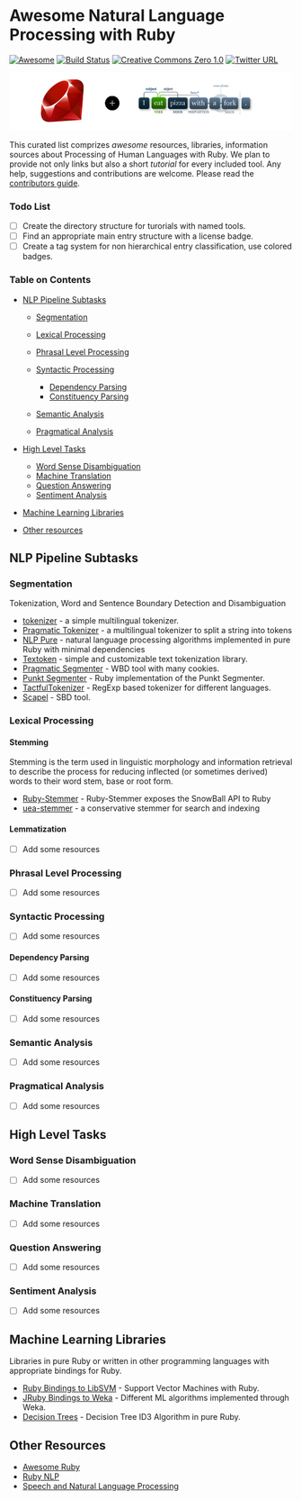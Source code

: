 # Awesome Natural Language Processing with Ruby
[![Awesome](https://cdn.rawgit.com/sindresorhus/awesome/d7305f38d29fed78fa85652e3a63e154dd8e8829/media/badge.svg)](https://github.com/sindresorhus/awesome)
[![Build Status](https://travis-ci.org/arbox/Awesome-Natural-Language-Processing-with-Ruby.svg?branch=master)](https://travis-ci.org/arbox/Awesome-Natural-Language-Processing-with-Ruby)
[![Creative Commons Zero 1.0](http://img.shields.io/badge/License-CC0-green.svg)](https://creativecommons.org/publicdomain/zero/1.0/)
[![Twitter URL](https://img.shields.io/twitter/url/http/shields.io.svg?style=social)](https://twitter.com/intent/tweet?button_hashtag=RubyNLP&text=Look!%20Awesome!&url=https://github.com/arbox/Awesome-Natural-Language-Processing-with-Ruby)

<img src="assets/header.png" />

This curated list comprizes _awesome_ resources, libraries, information sources about Processing of Human Languages with Ruby.
We plan to provide not only links but also a short _tutorial_ for every included tool.
Any help, suggestions and contributions are welcome. Please read the [contributors guide](CONTRIBUTING.md).

### Todo List
* [ ] Create the directory structure for turorials with named tools.
* [ ] Find an appropriate main entry structure with a license badge.
* [ ] Create a tag system for non hierarchical entry classification, use colored badges.

### Table on Contents

* [NLP Pipeline Subtasks](#nlp-pipeline-subtasks)
  * [Segmentation](#segmentation)
  * [Lexical Processing](#lexical-processing)
  * [Phrasal Level Processing](#phrasal-level-processing)
  * [Syntactic Processing](#syntactic-processing)
    * [Dependency Parsing](#dependency-parsing)
    * [Constituency Parsing](#constituency-parsing)

  * [Semantic Analysis](#semantic-analysis)
  * [Pragmatical Analysis](#pragmatic-analysis)

* [High Level Tasks](#high-level-tasks)
  * [Word Sense Disambiguation](#word-sense-disambiguation)
  * [Machine Translation](#machine-translation)
  * [Question Answering](#question-answering)
  * [Sentiment Analysis](#sentiment-analysis)

* [Machine Learning Libraries](#machine-learning-libraries)

* [Other resources](#other-resources)

## NLP Pipeline Subtasks

### Segmentation

Tokenization, Word and Sentence Boundary Detection and Disambiguation

* [tokenizer](https://github.com/arbox/tokenizer) - a simple multilingual tokenizer.
* [Pragmatic Tokenizer](https://github.com/diasks2/pragmatic_tokenizer) - a multilingual tokenizer to split a string into tokens
* [NLP Pure](https://github.com/parhamr/nlp-pure) - natural language processing algorithms implemented in pure Ruby with minimal dependencies
* [Textoken](https://github.com/manorie/textoken) - simple and customizable text tokenization library.
* [Pragmatic Segmenter](https://github.com/diasks2/pragmatic_segmenter) - WBD tool with many cookies.
* [Punkt Segmenter](https://github.com/lfcipriani/punkt-segmenter) - Ruby implementation of the Punkt Segmenter.
* [TactfulTokenizer](https://github.com/zencephalon/Tactful_Tokenizer) - RegExp based tokenizer for different languages.
* [Scapel](https://github.com/louismullie/scalpel) - SBD tool.

### Lexical Processing

#### Stemming

Stemming is the term used in linguistic morphology and information retrieval to describe the process for reducing inflected (or sometimes derived) words to their word stem, base or root form.

* [Ruby-Stemmer](https://github.com/aurelian/ruby-stemmer) - Ruby-Stemmer exposes the SnowBall API to Ruby
* [uea-stemmer](https://github.com/ealdent/uea-stemmer) - a conservative stemmer for search and indexing

#### Lemmatization
- [ ] Add some resources

### Phrasal Level Processing
- [ ] Add some resources

### Syntactic Processing
- [ ] Add some resources

#### Dependency Parsing
- [ ] Add some resources

#### Constituency Parsing
- [ ] Add some resources

### Semantic Analysis
- [ ] Add some resources

### Pragmatical Analysis
- [ ] Add some resources

## High Level Tasks

### Word Sense Disambiguation
- [ ] Add some resources

### Machine Translation
- [ ] Add some resources

### Question Answering
- [ ] Add some resources

### Sentiment Analysis
- [ ] Add some resources


## Machine Learning Libraries

Libraries in pure Ruby or written in other programming languages with appropriate bindings for Ruby.

* [Ruby Bindings to LibSVM](https://github.com/febeling/rb-libsvm) - Support Vector Machines with Ruby.
* [JRuby Bindings to Weka](https://github.com/paulgoetze/weka-jruby) - Different ML algorithms implemented through Weka.
* [Decision Trees](https://github.com/igrigorik/decisiontree) - Decision Tree ID3 Algorithm in pure Ruby.

## Other Resources
* [Awesome Ruby](https://github.com/sdogruyol/awesome-ruby)
* [Ruby NLP](https://github.com/diasks2/ruby-nlp)
* [Speech and Natural Language Processing](https://github.com/edobashira/speech-language-processing)
